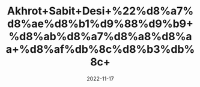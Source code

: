 ---
title: 'Akhrot+Sabit+Desi+%22%d8%a7%d8%ae%d8%b1%d9%88%d9%b9+%d8%ab%d8%a7%d8%a8%d8%aa+%d8%af%db%8c%d8%b3%db%8c+'
date: '2022-11-17' 
metatag: '' 
inventory: '0' 
draft: false 
# meta description 
shortDescripton: 'Walnut+Whole%22+Walnuts+is+a+good+source+of+nutrition+and+for+weight+loss.+Walnuts+are+rich+in+proteins+and+have+benefits+for+hair+and+skin.'
description: 'Dry+Fruit+%da%88%d8%b1%d8%a7%d8%a6%db%8c+%d9%81%d8%b1%d9%88%d8%aa'
longdescription: ''
tags: ''
brand: ''
subCategory: ''
unit: '250 gm-Pk'
sellCount: '0'
featured: True
# product Price
price: '200.0'
# Product Short Description
shortDescription: 'Walnut+Whole%22+Walnuts+is+a+good+source+of+nutrition+and+for+weight+loss.+Walnuts+are+rich+in+proteins+and+have+benefits+for+hair+and+skin.'
productID: '19A05E98-0A2D-ED11-9968-005056B3A416'
type: 'products'
category: 'Dry+Fruit+%da%88%d8%b1%d8%a7%d8%a6%db%8c+%d9%81%d8%b1%d9%88%d8%aa' 
thumnailproduct: 'https://eraconnect.blob.core.windows.net/product-images/aminsaddiquidawakhana/19A05E98-0A2D-ED11-9968-005056B3A416.webp' 
images:
  - image: 'https://eraconnect.blob.core.windows.net/product-images/aminsaddiquidawakhana/19A05E98-0A2D-ED11-9968-005056B3A416.webp'  
Variants:
---